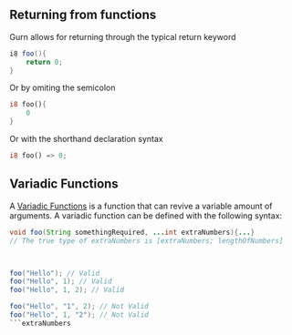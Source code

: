 ## Returning from functions

Gurn allows for returning through the typical return keyword
```java
i8 foo(){
	return 0;
}
```
Or by omiting the semicolon
```rust
i8 foo(){
	0
}
```
Or with the shorthand declaration syntax
```rust
i8 foo() => 0;
```

## Variadic Functions
A  [Variadic Functions](https://en.wikipedia.org/wiki/Variadic_function) is a function that can revive a variable amount of arguments. A variadic function can be defined with the following syntax:
```java
void foo(String somethingRequired, ...int extraNumbers){...}
// The true type of extraNumbers is [extraNumbers; lengthOfNumbers]



foo("Hello"); // Valid
foo("Hello", 1); // Valid
foo("Hello", 1, 2); // Valid

foo("Hello", "1", 2); // Not Valid
foo("Hello", 1, "2"); // Not Valid
```extraNumbers